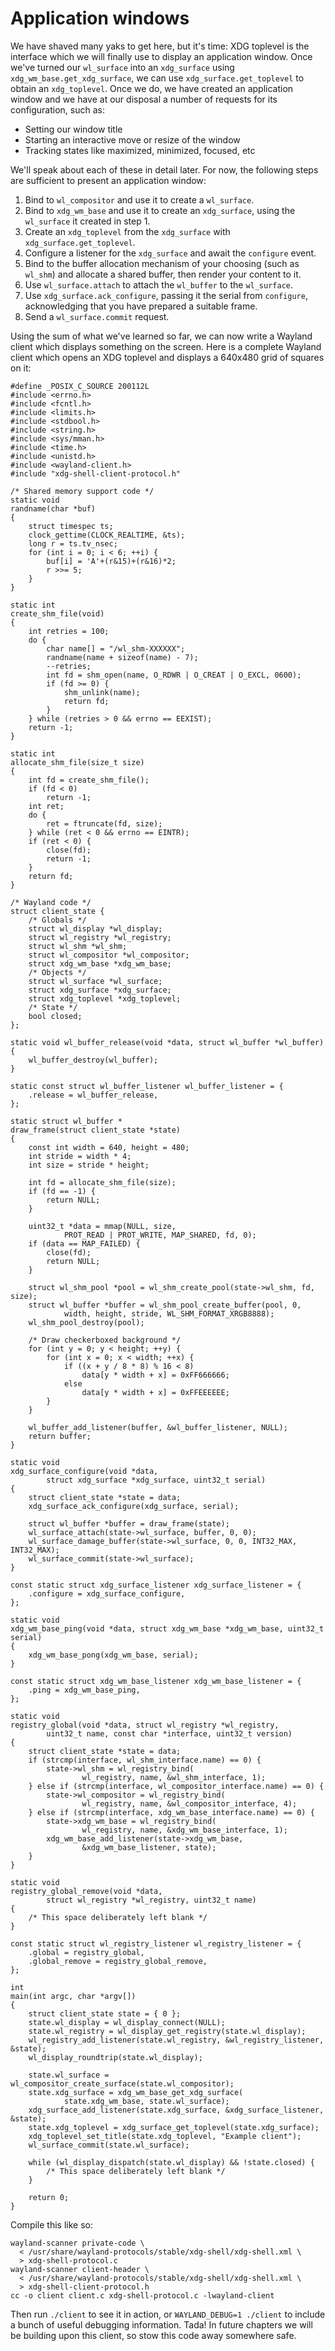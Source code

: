 # Application windows

We have shaved many yaks to get here, but it's time: XDG toplevel is the
interface which we will finally use to display an application window. Once we've
turned our `wl_surface` into an `xdg_surface` using
`xdg_wm_base.get_xdg_surface`, we can use `xdg_surface.get_toplevel` to obtain
an `xdg_toplevel`. Once we do, we have created an application window and we have
at our disposal a number of requests for its configuration, such as:

- Setting our window title
- Starting an interactive move or resize of the window
- Tracking states like maximized, minimized, focused, etc

We'll speak about each of these in detail later. For now, the following steps
are sufficient to present an application window:

1. Bind to `wl_compositor` and use it to create a `wl_surface`.
1. Bind to `xdg_wm_base` and use it to create an `xdg_surface`,
   using the `wl_surface` it created in step 1.
1. Create an `xdg_toplevel` from the `xdg_surface` with
   `xdg_surface.get_toplevel`.
1. Configure a listener for the `xdg_surface` and await the `configure` event.
1. Bind to the buffer allocation mechanism of your choosing (such as `wl_shm`)
   and allocate a shared buffer, then render your content to it.
1. Use `wl_surface.attach` to attach the `wl_buffer` to the `wl_surface`.
1. Use `xdg_surface.ack_configure`, passing it the serial from `configure`,
   acknowledging that you have prepared a suitable frame.
1. Send a `wl_surface.commit` request.

Using the sum of what we've learned so far, we can now write a Wayland client
which displays something on the screen. Here is a complete Wayland client which
opens an XDG toplevel and displays a 640x480 grid of squares on it:

```
#define _POSIX_C_SOURCE 200112L
#include <errno.h>
#include <fcntl.h>
#include <limits.h>
#include <stdbool.h>
#include <string.h>
#include <sys/mman.h>
#include <time.h>
#include <unistd.h>
#include <wayland-client.h>
#include "xdg-shell-client-protocol.h"

/* Shared memory support code */
static void
randname(char *buf)
{
	struct timespec ts;
	clock_gettime(CLOCK_REALTIME, &ts);
	long r = ts.tv_nsec;
	for (int i = 0; i < 6; ++i) {
		buf[i] = 'A'+(r&15)+(r&16)*2;
		r >>= 5;
	}
}

static int
create_shm_file(void)
{
	int retries = 100;
	do {
		char name[] = "/wl_shm-XXXXXX";
		randname(name + sizeof(name) - 7);
		--retries;
		int fd = shm_open(name, O_RDWR | O_CREAT | O_EXCL, 0600);
		if (fd >= 0) {
			shm_unlink(name);
			return fd;
		}
	} while (retries > 0 && errno == EEXIST);
	return -1;
}

static int
allocate_shm_file(size_t size)
{
	int fd = create_shm_file();
	if (fd < 0)
		return -1;
	int ret;
	do {
		ret = ftruncate(fd, size);
	} while (ret < 0 && errno == EINTR);
	if (ret < 0) {
		close(fd);
		return -1;
	}
	return fd;
}

/* Wayland code */
struct client_state {
	/* Globals */
	struct wl_display *wl_display;
	struct wl_registry *wl_registry;
	struct wl_shm *wl_shm;
	struct wl_compositor *wl_compositor;
	struct xdg_wm_base *xdg_wm_base;
	/* Objects */
	struct wl_surface *wl_surface;
	struct xdg_surface *xdg_surface;
	struct xdg_toplevel *xdg_toplevel;
	/* State */
	bool closed;
};

static void wl_buffer_release(void *data, struct wl_buffer *wl_buffer) {
	wl_buffer_destroy(wl_buffer);
}

static const struct wl_buffer_listener wl_buffer_listener = {
	.release = wl_buffer_release,
};

static struct wl_buffer *
draw_frame(struct client_state *state)
{
	const int width = 640, height = 480;
	int stride = width * 4;
	int size = stride * height;

	int fd = allocate_shm_file(size);
	if (fd == -1) {
		return NULL;
	}

	uint32_t *data = mmap(NULL, size,
			PROT_READ | PROT_WRITE, MAP_SHARED, fd, 0);
	if (data == MAP_FAILED) {
		close(fd);
		return NULL;
	}

	struct wl_shm_pool *pool = wl_shm_create_pool(state->wl_shm, fd, size);
	struct wl_buffer *buffer = wl_shm_pool_create_buffer(pool, 0,
			width, height, stride, WL_SHM_FORMAT_XRGB8888);
	wl_shm_pool_destroy(pool);

	/* Draw checkerboxed background */
	for (int y = 0; y < height; ++y) {
		for (int x = 0; x < width; ++x) {
			if ((x + y / 8 * 8) % 16 < 8)
				data[y * width + x] = 0xFF666666;
			else
				data[y * width + x] = 0xFFEEEEEE;
		}
	}

	wl_buffer_add_listener(buffer, &wl_buffer_listener, NULL);
	return buffer;
}

static void
xdg_surface_configure(void *data,
		struct xdg_surface *xdg_surface, uint32_t serial)
{
	struct client_state *state = data;
	xdg_surface_ack_configure(xdg_surface, serial);

	struct wl_buffer *buffer = draw_frame(state);
	wl_surface_attach(state->wl_surface, buffer, 0, 0);
	wl_surface_damage_buffer(state->wl_surface, 0, 0, INT32_MAX, INT32_MAX);
	wl_surface_commit(state->wl_surface);
}

const static struct xdg_surface_listener xdg_surface_listener = {
	.configure = xdg_surface_configure,
};

static void
xdg_wm_base_ping(void *data, struct xdg_wm_base *xdg_wm_base, uint32_t serial)
{
	xdg_wm_base_pong(xdg_wm_base, serial);
}

const static struct xdg_wm_base_listener xdg_wm_base_listener = {
	.ping = xdg_wm_base_ping,
};

static void
registry_global(void *data, struct wl_registry *wl_registry,
		uint32_t name, const char *interface, uint32_t version)
{
	struct client_state *state = data;
	if (strcmp(interface, wl_shm_interface.name) == 0) {
		state->wl_shm = wl_registry_bind(
				wl_registry, name, &wl_shm_interface, 1);
	} else if (strcmp(interface, wl_compositor_interface.name) == 0) {
		state->wl_compositor = wl_registry_bind(
				wl_registry, name, &wl_compositor_interface, 4);
	} else if (strcmp(interface, xdg_wm_base_interface.name) == 0) {
		state->xdg_wm_base = wl_registry_bind(
				wl_registry, name, &xdg_wm_base_interface, 1);
		xdg_wm_base_add_listener(state->xdg_wm_base,
				&xdg_wm_base_listener, state);
	}
}

static void
registry_global_remove(void *data,
		struct wl_registry *wl_registry, uint32_t name)
{
	/* This space deliberately left blank */
}

const static struct wl_registry_listener wl_registry_listener = {
	.global = registry_global,
	.global_remove = registry_global_remove,
};

int
main(int argc, char *argv[])
{
	struct client_state state = { 0 };
	state.wl_display = wl_display_connect(NULL);
	state.wl_registry = wl_display_get_registry(state.wl_display);
	wl_registry_add_listener(state.wl_registry, &wl_registry_listener, &state);
	wl_display_roundtrip(state.wl_display);

	state.wl_surface = wl_compositor_create_surface(state.wl_compositor);
	state.xdg_surface = xdg_wm_base_get_xdg_surface(
			state.xdg_wm_base, state.wl_surface);
	xdg_surface_add_listener(state.xdg_surface, &xdg_surface_listener, &state);
	state.xdg_toplevel = xdg_surface_get_toplevel(state.xdg_surface);
	xdg_toplevel_set_title(state.xdg_toplevel, "Example client");
	wl_surface_commit(state.wl_surface);

	while (wl_display_dispatch(state.wl_display) && !state.closed) {
		/* This space deliberately left blank */
	}

	return 0;
}
```

Compile this like so:

```
wayland-scanner private-code \
  < /usr/share/wayland-protocols/stable/xdg-shell/xdg-shell.xml \
  > xdg-shell-protocol.c
wayland-scanner client-header \
  < /usr/share/wayland-protocols/stable/xdg-shell/xdg-shell.xml \
  > xdg-shell-client-protocol.h
cc -o client client.c xdg-shell-protocol.c -lwayland-client
```

Then run `./client` to see it in action, or `WAYLAND_DEBUG=1 ./client` to
include a bunch of useful debugging information. Tada! In future chapters we
will be building upon this client, so stow this code away somewhere safe.
